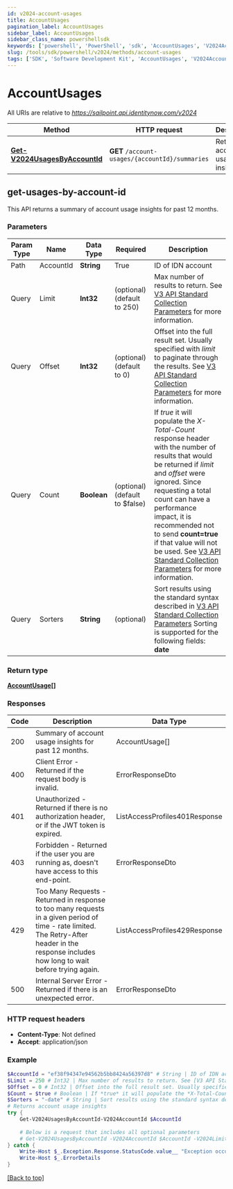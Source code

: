 ```yaml
---
id: v2024-account-usages
title: AccountUsages
pagination_label: AccountUsages
sidebar_label: AccountUsages
sidebar_class_name: powershellsdk
keywords: ['powershell', 'PowerShell', 'sdk', 'AccountUsages', 'V2024AccountUsages'] 
slug: /tools/sdk/powershell/v2024/methods/account-usages
tags: ['SDK', 'Software Development Kit', 'AccountUsages', 'V2024AccountUsages']
---
```



# AccountUsages

All URIs are relative to *https://sailpoint.api.identitynow.com/v2024*

Method | HTTP request | Description
------------- | ------------- | -------------
[**Get-V2024UsagesByAccountId**](#get-usages-by-account-id) | **GET** `/account-usages/{accountId}/summaries` | Returns account usage insights


## get-usages-by-account-id

This API returns a summary of account usage insights for past 12 months.

### Parameters 
Param Type | Name | Data Type | Required  | Description
------------- | ------------- | ------------- | ------------- | ------------- 
Path   | AccountId | **String** | True  | ID of IDN account
  Query | Limit | **Int32** |   (optional) (default to 250) | Max number of results to return. See [V3 API Standard Collection Parameters](https://developer.sailpoint.com/idn/api/standard-collection-parameters) for more information.
  Query | Offset | **Int32** |   (optional) (default to 0) | Offset into the full result set. Usually specified with *limit* to paginate through the results. See [V3 API Standard Collection Parameters](https://developer.sailpoint.com/idn/api/standard-collection-parameters) for more information.
  Query | Count | **Boolean** |   (optional) (default to $false) | If *true* it will populate the *X-Total-Count* response header with the number of results that would be returned if *limit* and *offset* were ignored.  Since requesting a total count can have a performance impact, it is recommended not to send **count=true** if that value will not be used.  See [V3 API Standard Collection Parameters](https://developer.sailpoint.com/idn/api/standard-collection-parameters) for more information.
  Query | Sorters | **String** |   (optional) | Sort results using the standard syntax described in [V3 API Standard Collection Parameters](https://developer.sailpoint.com/idn/api/standard-collection-parameters#sorting-results)  Sorting is supported for the following fields: **date**

### Return type

[**AccountUsage[]**](../models/account-usage)

### Responses
Code | Description  | Data Type
------------- | ------------- | -------------
200 | Summary of account usage insights for past 12 months. | AccountUsage[]
400 | Client Error - Returned if the request body is invalid. | ErrorResponseDto
401 | Unauthorized - Returned if there is no authorization header, or if the JWT token is expired. | ListAccessProfiles401Response
403 | Forbidden - Returned if the user you are running as, doesn&#39;t have access to this end-point. | ErrorResponseDto
429 | Too Many Requests - Returned in response to too many requests in a given period of time - rate limited. The Retry-After header in the response includes how long to wait before trying again. | ListAccessProfiles429Response
500 | Internal Server Error - Returned if there is an unexpected error. | ErrorResponseDto

### HTTP request headers

- **Content-Type**: Not defined
- **Accept**: application/json

### Example
```powershell
$AccountId = "ef38f94347e94562b5bb8424a56397d8" # String | ID of IDN account
$Limit = 250 # Int32 | Max number of results to return. See [V3 API Standard Collection Parameters](https://developer.sailpoint.com/idn/api/standard-collection-parameters) for more information. (optional) (default to 250)
$Offset = 0 # Int32 | Offset into the full result set. Usually specified with *limit* to paginate through the results. See [V3 API Standard Collection Parameters](https://developer.sailpoint.com/idn/api/standard-collection-parameters) for more information. (optional) (default to 0)
$Count = $true # Boolean | If *true* it will populate the *X-Total-Count* response header with the number of results that would be returned if *limit* and *offset* were ignored.  Since requesting a total count can have a performance impact, it is recommended not to send **count=true** if that value will not be used.  See [V3 API Standard Collection Parameters](https://developer.sailpoint.com/idn/api/standard-collection-parameters) for more information. (optional) (default to $false)
$Sorters = "-date" # String | Sort results using the standard syntax described in [V3 API Standard Collection Parameters](https://developer.sailpoint.com/idn/api/standard-collection-parameters#sorting-results)  Sorting is supported for the following fields: **date** (optional)
# Returns account usage insights
try {
    Get-V2024UsagesByAccountId-V2024AccountId $AccountId 
    
    # Below is a request that includes all optional parameters
    # Get-V2024UsagesByAccountId -V2024AccountId $AccountId -V2024Limit $Limit -V2024Offset $Offset -V2024Count $Count -V2024Sorters $Sorters  
} catch {
    Write-Host $_.Exception.Response.StatusCode.value__ "Exception occurred when calling Get-V2024UsagesByAccountId"
    Write-Host $_.ErrorDetails
}
```

[[Back to top]](#) 


